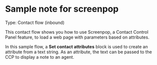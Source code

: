 # Sample note for screenpop<a name="sample-note-for-screenpop"></a>

Type: Contact flow \(inbound\)

This contact flow shows you how to use Screenpop, a Contact Control Panel feature, to load a web page with parameters based on attributes\. 

In this sample flow, a **Set contact attributes** block is used to create an attribute from a text string\. As an attribute, the text can be passed to the CCP to display a note to an agent\.